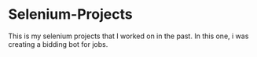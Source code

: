 # Selenium-Projects
This is my selenium projects that I worked on in the past. In this one, i was creating a bidding bot for jobs.
